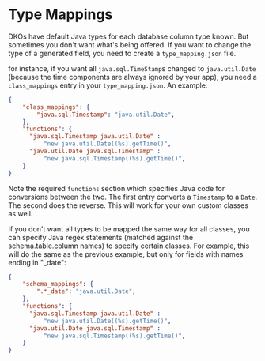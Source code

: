 
Type Mappings
=============

DKOs have default Java types for each database column type known.  But sometimes you don't want what's being 
offered.  If you want to change the type of a generated field, you need to create a `type_mapping.json` file.

for instance, if you want all `java.sql.TimeStamp`s changed to `java.util.Date` (because the time components
are always ignored by your app), you need a `class_mappings` entry in your `type_mapping.json`.  An example:

```json
{
    "class_mappings": {
        "java.sql.Timestamp": "java.util.Date",
    },
    "functions": {
      "java.sql.Timestamp java.util.Date" :
          "new java.util.Date((%s).getTime()",
      "java.util.Date java.sql.Timestamp" :
          "new java.sql.Timestamp((%s).getTime()",
    }
}
```

Note the required `functions` section which specifies Java code for conversions between the two.  The first 
entry converts a `Timestamp` to a `Date`.  The second does the reverse.  This will work for your own custom
classes as well.

If you don't want all types to be mapped the same way for all classes, you can specify Java
regex statements (matched against the schema.table.column names) to specify certain classes.
For example, this will do the same as the previous example, but only for fields with names ending in "_date":

```json
{
    "schema_mappings": {
        ".*_date": "java.util.Date",
    },
    "functions": {
      "java.sql.Timestamp java.util.Date" :
          "new java.util.Date((%s).getTime()",
      "java.util.Date java.sql.Timestamp" :
          "new java.sql.Timestamp((%s).getTime()",
    }
}
```

